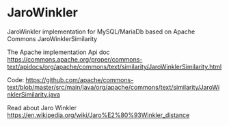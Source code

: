 # JaroWinkler
JaroWinkler implementation for MySQL/MariaDb based on Apache Commons JaroWinklerSimilarity

The Apache implementation 
Api doc
https://commons.apache.org/proper/commons-text/apidocs/org/apache/commons/text/similarity/JaroWinklerSimilarity.html

Code:
https://github.com/apache/commons-text/blob/master/src/main/java/org/apache/commons/text/similarity/JaroWinklerSimilarity.java


Read about Jaro Winkler 
https://en.wikipedia.org/wiki/Jaro%E2%80%93Winkler_distance
